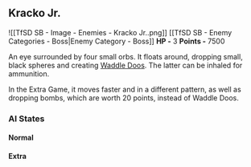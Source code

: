 ## Kracko Jr.
![[TfSD SB - Image - Enemies - Kracko Jr..png]]
[[TfSD SB - Enemy Categories - Boss|Enemy Category - Boss]]
**HP -** 3
**Points -** 7500

An eye surrounded by four small orbs. It floats around, dropping small, black spheres and creating [Waddle Doos](https://wikirby.com/wiki/Waddle_Doo "Waddle Doo"). The latter can be inhaled for ammunition.

In the Extra Game, it moves faster and in a different pattern, as well as dropping bombs, which are worth 20 points, instead of Waddle Doos.
### AI States
#### Normal
#### Extra